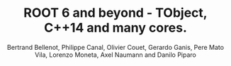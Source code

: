 ---
layout: default
title: ROOT 6 and beyond - TObject, C++14 and many cores.
author: Bertrand Bellenot, Philippe Canal, Olivier Couet, Gerardo Ganis, Pere Mato Vila, Lorenzo Moneta, Axel Naumann and Danilo Piparo
conference: 21st International Conference on Computing in High Energy and Nuclear Physics (CHEP2015) 13–17 April 2015, Okinawa, Japan
type: ROOT
doi: 10.1088/1742-6596/664/6/062006
---